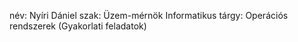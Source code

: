 név: Nyíri Dániel
szak: Üzem-mérnök Informatikus
tárgy: Operációs rendszerek (Gyakorlati feladatok)
